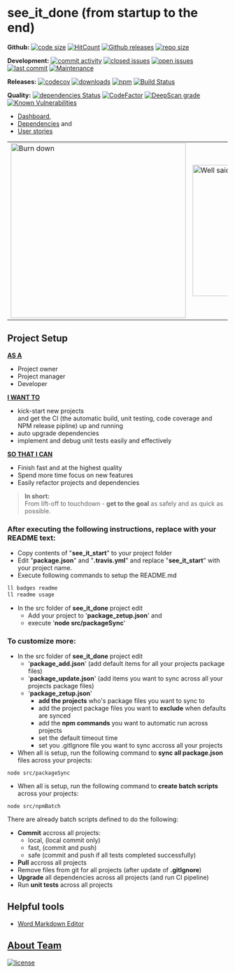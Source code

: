 # see_it_done (from startup to the end)

**Github:**
[![code size](https://img.shields.io/github/languages/code-size/perezlamed/see_it_done.svg)](http://npm.broofa.com/?q=see_it_done)
[![HitCount](http://hits.dwyl.io/perezlamed/see_it_done.svg)](https://github.com/perezlamed/see_it_done/graphs/traffic)
[![Github releases](https://img.shields.io/github/downloads/perezlamed/see_it_done/total.svg)](https://github.com/perezlamed/see_it_done/releases)
[![repo size](https://img.shields.io/github/repo-size/perezlamed/see_it_done.svg)](http://npm.broofa.com/?q=see_it_done)

**Development:**
[![commit activity](https://img.shields.io/github/commit-activity/m/perezlamed/see_it_done.svg)](https://github.com/perezlamed/see_it_done/graphs/contributors)
[![closed issues](https://img.shields.io/github/issues-closed-raw/perezlamed/see_it_done.svg)](https://github.com/perezlamed/see_it_done/issues?utf8=%E2%9C%93&q=is%3Aissue+is%3Aclosed)
[![open issues](https://img.shields.io/github/issues-raw/perezlamed/see_it_done.svg)](https://github.com/perezlamed/see_it_done/issues)
[![last commit](https://img.shields.io/github/last-commit/perezlamed/see_it_done.svg)](https://github.com/perezlamed/see_it_done/graphs/commit-activity)
[![Maintenance](https://img.shields.io/maintenance/yes/2019.svg)](https://github.com/perezlamed/see_it_done/graphs/commit-activity)

**Releases:**
[![codecov](https://codecov.io/gh/perezlamed/see_it_done/branch/master/graph/badge.svg)](https://codecov.io/gh/perezlamed/see_it_done)
[![downloads](http://img.shields.io/npm/dt/see_it_done.svg?style=flat)](https://www.npmjs.org/package/see_it_done)
[![npm](https://img.shields.io/npm/v/see_it_done.svg)](https://www.npmjs.org/package/see_it_done)
[![Build Status](https://travis-ci.org/perezlamed/see_it_done.svg?branch=master)](https://travis-ci.org/perezlamed/see_it_done)

**Quality:**
[![dependencies Status](https://david-dm.org/perezlamed/see_it_done/status.svg)](https://david-dm.org/perezlamed/see_it_done)
[![CodeFactor](https://www.codefactor.io/repository/github/perezlamed/see_it_done/badge)](https://www.codefactor.io/repository/github/perezlamed/see_it_done)
[![DeepScan grade](https://deepscan.io/api/teams/1597/projects/6046/branches/48313/badge/grade.svg)](https://deepscan.io/dashboard#view=project&tid=1597&pid=6046&bid=48313)
[![Known Vulnerabilities](https://snyk.io/test/github/perezlamed/see_it_done/badge.svg?targetFile=package.json)](https://snyk.io/test/github/perezlamed/see_it_done?targetFile=package.json)

- [Dashboard](./docs/Dashboard.md),
- [Dependencies](./docs/Dependencies.md) and
- [User stories](./docs/UserStories.md)
 
<table>
    <tr>
        <td>
            <img src="https://github.com/perezLamed/see_it_done/raw/master/docs/pics/Burndown.png" alt="Burn down" width="400"/>
        </td>
        <td>
            <img src="https://github.com/perezLamed/see_it_done/raw/master/docs/pics/wellSaid.jpg" alt="Well said" width="300"/>
        </td>
    </tr>
</table>

## Project Setup

<u>**AS A**</u>
- Project owner
- Project manager
- Developer

<u>**I WANT TO**</u>
- kick-start new projects
<br>and get the CI (the automatic build, unit testing, code coverage and NPM release pipline) up and running
- auto upgrade dependencies
- implement and debug unit tests easily and effectively

<u>**SO THAT I CAN**</u>
- Finish fast and at the highest quality 
- Spend more time focus on new features
- Easily refactor projects and dependencies

>**In short:** <br>From lift-off to touchdown - **get to the goal** as safely and as quick as possible.

### After executing the following instructions, replace with your README text:

- Copy contents of "**see_it_start**" to your project folder
- Edit "**package.json**" and "**.travis.yml**" and replace "**see_it_start**" with your project name.
- Execute following commands to setup the README.md
  
```bash
ll badges readme
ll readme usage
```

- In the src folder of **see_it_done** project edit
  - Add your project to '**package_zetup.json**' and
  - execute '**node src/packageSync**'

### To customize more:

- In the src folder of **see_it_done** project edit
  - '**package_add.json**' (add default items for all your projects package files)
  - '**package_update.json**' (add items you want to sync across all your projects package files)
  - '**package_zetup.json**' 
    - **add the projects** who's package files you want to sync to
    - add the project package files you want to **exclude** when defaults are synced
    - add the **npm commands** you want to automatic run across projects
    - set the default timeout time
    - set you .gitIgnore file you want to sync accross all your projects
- When all is setup, run the following command to **sync all package.json** files across your projects:
```
node src/packageSync
```
- When all is setup, run the following command to **create batch scripts** across your projects:
```
node src/npmBatch
```

There are already batch scripts defined to do the following:
- **Commit** accross all projects:
  - local, (local commit only) 
  - fast, (commit and push)
  - safe (commit and push if all tests completed successfully)
- **Pull** accross all projects
- Remove files from git for all projects (after update of **.gitIgnore**)
- **Upgrade** all dependencies across all projects (and run CI pipeline)
- Run **unit tests** across all projects 

## Helpful tools
- [Word Markdown Editor](http://www.writage.com)

## [About Team](./team.md)

[![license](https://img.shields.io/github/license/perezLamed/see_it_done.svg?style=flat)](https://github.com/perezLamed/see_it_done)
